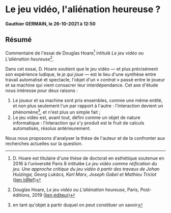 # Le jeu vidéo, l'aliénation heureuse ?
#### Gauthier GERMAIN, le 26-10-2021 à 12:50

## Résumé
Commentaire de l'essai de Douglas Hoare[^1] intitulé *Le jeu vidéo ou L'aliénation heureuse*[^2].

Dans cet essai, D. Hoare soutient que le jeu vidéo — et plus précisément son expérience ludique, le *je qui joue* — est le lieu d'une synthèse entre travail automatisé et spectacle, l'objet d'un « *contrat* » passé entre le joueur et sa machine qui vient consacrer leur interdépendance. Cet axe d'étude nous intéresse pour deux raisons :
1) Le joueur et sa machine sont pris ensembles, comme une même entité, et non plus seulement l'un par rapport à l'autre : l'interaction devient un phénomène[^3], et n'est plus un simple fait ;
2) Le jeu vidéo est, avant tout, défini comme un objet de nature informatique : l'interaction qui s'y produit est le fruit de calculs automatisés, résolus antérieurement.

Nous nous proposons d'analyser la thèse de l'auteur et de la confronter aux recherches actuelles sur la question.
[^1]: D. Hoare est titulaire d'une thèse de doctorat en esthétique soutenue en 2016 à l'université Paris 8 intitulée *Le jeu vidéo comme réification du jeu. Une approche critique du jeu vidéo à partir des travaux de Johan Huizinga, Georg Lukàcs, Karl Marx, Joseph Gabel et Mathieu Triclot* ([lien IdRef](https://www.idref.fr/199403651))
[^2]: Douglas Hoare, _Le jeu vidéo ou L’aliénation heureuse_, Paris, Post-éditions, 2019 ([lien éditeur](https://www.post-editions.fr/Le-Jeu-video-ou-l-alienation-heureuse.html))
[^3]: en tant qu'objet à partir duquel on peut constituer un savoir

